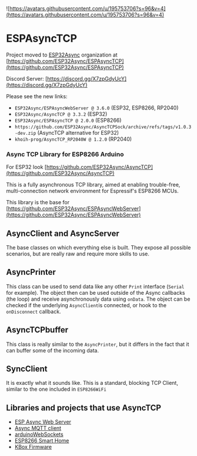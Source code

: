 ![https://avatars.githubusercontent.com/u/195753706?s=96&v=4](https://avatars.githubusercontent.com/u/195753706?s=96&v=4)

# ESPAsyncTCP 

Project moved to [ESP32Async](https://github.com/ESP32Async) organization at [https://github.com/ESP32Async/ESPAsyncTCP](https://github.com/ESP32Async/ESPAsyncTCP)

Discord Server: [https://discord.gg/X7zpGdyUcY](https://discord.gg/X7zpGdyUcY)

Please see the new links:

- `ESP32Async/ESPAsyncWebServer @ 3.6.0` (ESP32, ESP8266, RP2040)
- `ESP32Async/AsyncTCP @ 3.3.2` (ESP32)
- `ESP32Async/ESPAsyncTCP @ 2.0.0` (ESP8266)
- `https://github.com/ESP32Async/AsyncTCPSock/archive/refs/tags/v1.0.3-dev.zip` (AsyncTCP alternative for ESP32)
- `khoih-prog/AsyncTCP_RP2040W @ 1.2.0` (RP2040)

### Async TCP Library for ESP8266 Arduino

For ESP32 look [https://github.com/ESP32Async/AsyncTCP](https://github.com/ESP32Async/AsyncTCP)

This is a fully asynchronous TCP library, aimed at enabling trouble-free, multi-connection network environment for Espressif's ESP8266 MCUs.

This library is the base for [https://github.com/ESP32Async/ESPAsyncWebServer](https://github.com/ESP32Async/ESPAsyncWebServer)

## AsyncClient and AsyncServer
The base classes on which everything else is built. They expose all possible scenarios, but are really raw and require more skills to use.

## AsyncPrinter
This class can be used to send data like any other ```Print``` interface (```Serial``` for example).
The object then can be used outside of the Async callbacks (the loop) and receive asynchronously data using ```onData```. The object can be checked if the underlying ```AsyncClient```is connected, or hook to the ```onDisconnect``` callback.

## AsyncTCPbuffer
This class is really similar to the ```AsyncPrinter```, but it differs in the fact that it can buffer some of the incoming data.

## SyncClient
It is exactly what it sounds like. This is a standard, blocking TCP Client, similar to the one included in ```ESP8266WiFi```

## Libraries and projects that use AsyncTCP
- [ESP Async Web Server](https://github.com/ESP32Async/ESPAsyncWebServer)
- [Async MQTT client](https://github.com/marvinroger/async-mqtt-client)
- [arduinoWebSockets](https://github.com/Links2004/arduinoWebSockets)
- [ESP8266 Smart Home](https://github.com/baruch/esp8266_smart_home)
- [KBox Firmware](https://github.com/sarfata/kbox-firmware)
